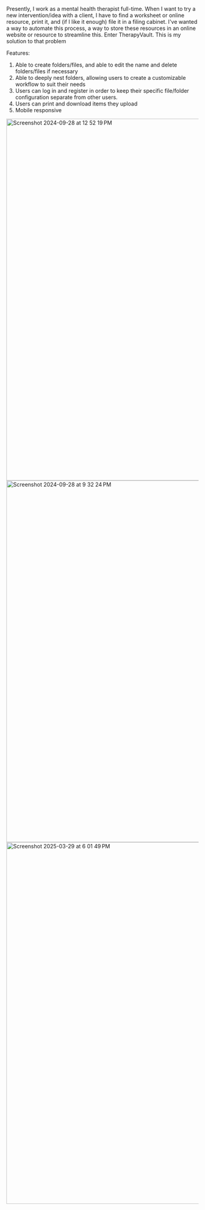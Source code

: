 Presently, I work as a mental health therapist full-time. When I want to try a new intervention/idea with a client, I have to find a worksheet or online resource, 
print it, and (if I like it enough) file it in a filing cabinet. I've wanted a way to automate this process, a way to store these resources in an online website 
or resource to streamline this. Enter TherapyVault. This is my solution to that problem

Features:
1) Able to create folders/files, and able to edit the name and delete folders/files if necessary
2) Able to deeply nest folders, allowing users to create a customizable workflow to suit their needs
3) Users can log in and register in order to keep their specific file/folder configuration separate from other users.
4) Users can print and download items they upload
5) Mobile responsive

<img width="949" alt="Screenshot 2024-09-28 at 12 52 19 PM" src="https://github.com/user-attachments/assets/be93dcfe-d04c-4d43-8ee9-1e861a07613e">

<img width="949" alt="Screenshot 2024-09-28 at 9 32 24 PM" src="https://github.com/user-attachments/assets/c5b9d177-8402-4e5e-9493-55d30dcc4914">

<img width="949" alt="Screenshot 2025-03-29 at 6 01 49 PM" src="https://github.com/user-attachments/assets/e64ebce1-1932-4b86-983d-b3ddbeb4f914" />
